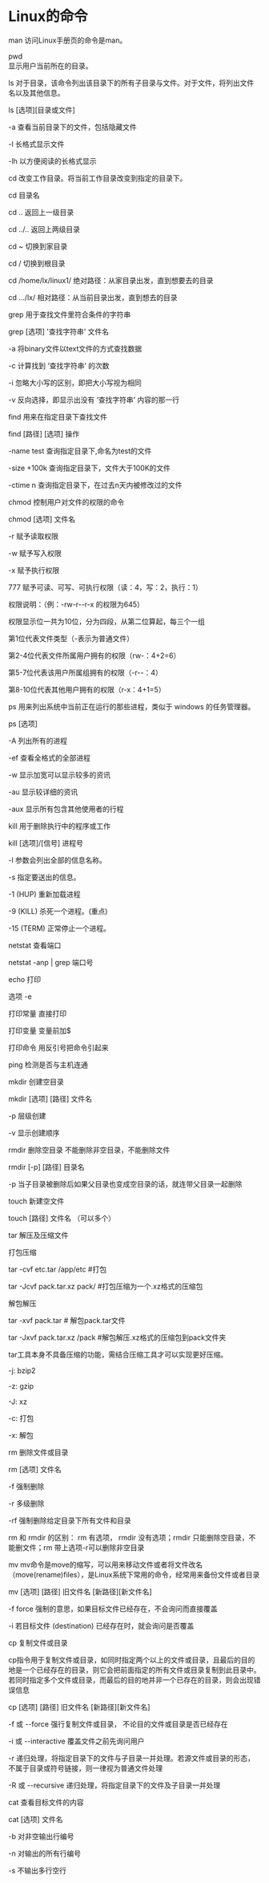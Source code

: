 # Linux的命令

man
访问Linux手册页的命令是man。

pwd 	
显示用户当前所在的目录。

ls
对于目录，该命令列出该目录下的所有子目录与文件。对于文件，将列出文件名以及其他信息。

ls [选项][目录或文件]

-a	查看当前目录下的文件，包括隐藏文件

-l	长格式显示文件

-lh	以方便阅读的长格式显示

cd
改变工作目录。将当前工作目录改变到指定的目录下。

cd 目录名

cd ..	返回上一级目录

cd ../..	返回上两级目录

cd ~	切换到家目录

cd /	切换到根目录

cd /home/lx/linux1/	绝对路径：从家目录出发，直到想要去的目录

cd …/lx/	相对路径：从当前目录出发，直到想去的目录

grep
用于查找文件里符合条件的字符串

grep [选项] '查找字符串' 文件名

-a	将binary文件以text文件的方式查找数据

-c	计算找到 ‘查找字符串’ 的次数

-i	忽略大小写的区别，即把大小写视为相同

-v	反向选择，即显示出没有 ‘查找字符串’ 内容的那一行

find 
用来在指定目录下查找文件

find [路径] [选项] 操作

-name test	查询指定目录下,命名为test的文件

-size +100k	查询指定目录下，文件大于100K的文件

-ctime n	查询指定目录下，在过去n天内被修改过的文件

chmod 
控制用户对文件的权限的命令

chmod [选项] 文件名

-r	赋予读取权限

-w	赋予写入权限

-x	赋予执行权限

777	赋予可读、可写、可执行权限（读：4，写：2，执行：1）

权限说明：（例：-rw-r--r-x 的权限为645）

权限显示位一共为10位，分为四段，从第二位算起，每三个一组

第1位代表文件类型（-表示为普通文件）

第2-4位代表文件所属用户拥有的权限（rw-：4+2=6）

第5-7位代表该用户所属组拥有的权限（-r--：4）

第8-10位代表其他用户拥有的权限（r-x：4+1=5）

ps
用来列出系统中当前正在运行的那些进程，类似于 windows 的任务管理器。

ps [选项]

-A	列出所有的进程 

-ef	查看全格式的全部进程

-w	显示加宽可以显示较多的资讯

-au	显示较详细的资讯

-aux	显示所有包含其他使用者的行程

kill
用于删除执行中的程序或工作

kill [选项]/[信号] 进程号

-l	参数会列出全部的信息名称。

-s	指定要送出的信息。

-1 (HUP)	重新加载进程

-9 (KILL)	杀死一个进程。(重点)

-15 (TERM)	正常停止一个进程。

netstat
查看端口

netstat -anp | grep 端口号

echo 
打印 

选项 -e

打印常量 直接打印

打印变量 变量前加$

打印命令 用反引号把命令引起来

ping
检测是否与主机连通

mkdir
创建空目录

mkdir [选项] [路径] 文件名

-p	层级创建

-v	显示创建顺序

rmdir
删除空目录 不能删除非空目录，不能删除文件

rmdir [-p] [路径] 目录名

-p	当子目录被删除后如果父目录也变成空目录的话，就连带父目录一起删除

touch 
新建空文件

touch [路径] 文件名 （可以多个）

tar
解压及压缩文件

打包压缩

tar -cvf etc.tar /app/etc #打包

tar -Jcvf pack.tar.xz pack/ #打包压缩为一个.xz格式的压缩包

解包解压

tar -xvf pack.tar # 解包pack.tar文件

tar -Jxvf pack.tar.xz /pack #解包解压.xz格式的压缩包到pack文件夹

tar工具本身不具备压缩的功能，需结合压缩工具才可以实现更好压缩。

-j: bzip2

-z: gzip

-J: xz

-c: 打包

-x: 解包


rm 
删除文件或目录

rm [选项] 文件名

-f	强制删除

-r	多级删除

-rf	强制删除给定目录下所有文件和目录

rm 和 rmdir 的区别：
rm 有选项， rmdir 没有选项；rmdir 只能删除空目录，不能删文件；rm 带上选项-r可以删除非空目录

mv 
mv命令是move的缩写，可以用来移动文件或者将文件改名（move(rename)files），是Linux系统下常用的命令，经常用来备份文件或者目录

mv [选项] [路径] 旧文件名 [新路径][新文件名]

-f	force 强制的意思，如果目标文件已经存在，不会询问而直接覆盖

-i	若目标文件 (destination) 已经存在时，就会询问是否覆盖

cp
复制文件或目录

cp指令用于复制文件或目录，如同时指定两个以上的文件或目录，且最后的目的地是一个已经存在的目录，则它会把前面指定的所有文件或目录复制到此目录中。若同时指定多个文件或目录，而最后的目的地并非一个已存在的目录，则会出现错误信息

cp [选项] [路径] 旧文件名 [新路径][新文件名]

-f 或 --force	强行复制文件或目录， 不论目的文件或目录是否已经存在

-i 或 --interactive	覆盖文件之前先询问用户

-r	递归处理，将指定目录下的文件与子目录一并处理。若源文件或目录的形态，不属于目录或符号链接，则一律视为普通文件处理

-R 或 --recursive	递归处理，将指定目录下的文件及子目录一并处理

cat
查看目标文件的内容

cat [选项] 文件名

-b	对非空输出行编号

-n	对输出的所有行编号

-s	不输出多行空行